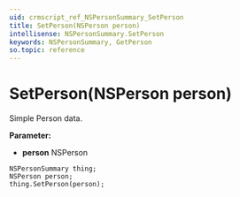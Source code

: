 ```yaml
---
uid: crmscript_ref_NSPersonSummary_SetPerson
title: SetPerson(NSPerson person)
intellisense: NSPersonSummary.SetPerson
keywords: NSPersonSummary, GetPerson
so.topic: reference
---
```


# SetPerson(NSPerson person)

Simple Person data.

**Parameter:** 
 - **person** NSPerson

```crmscript
NSPersonSummary thing;
NSPerson person;
thing.SetPerson(person);
```

